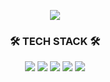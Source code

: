 <p align="center">
  <img src="https://capsule-render.vercel.app/api?type=venom&color=auto&height=300&section=header&text=Hi!🙌%20I%20am%20Hyunsung%20Lee&fontSize=40&fontColor=000000" />
</p>

<h3 align="center">
    🛠 TECH STACK 🛠
</h3>

<p align="center"> 
  <a href="https://pytorch.org" target="_blank"><img src="https://img.shields.io/badge/PyTorch-%23EE4C2C?style=for-the-badge&logo=PyTorch&logoColor=white"/></a>  
  <a href="https://www.djangoproject.com" target="_blank"><img src="https://img.shields.io/badge/Django-%23092E20?style=for-the-badge&logo=Django&logoColor=white"/></a>  
  <a href="https://www.kernel.org" target="_blank"><img src="https://img.shields.io/badge/Linux-FCC624?style=for-the-badge&logo=linux&logoColor=white"/></a>  
  <a href="https://azure.microsoft.com" target="_blank"><img src="https://img.shields.io/badge/Microsoft_Azure-0089D6?style=for-the-badge&logo=microsoft-azure&logoColor=white"/></a>  
  <a href="https://www.docker.com" target="_blank"><img src="https://img.shields.io/badge/docker-%230db7ed.svg?style=for-the-badge&logo=docker&logoColor=white"/></a>  
</p>
